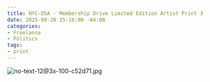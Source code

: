 ```yaml
---
title: NYC-DSA - Membership Drive Limited Edition Artist Print 3
date: 2025-08-20 15:16:00 -04:00
categories:
- Freelance
- Politics
tags:
- print
---
```


![no-text-12@3x-100-c52d71.jpg](/uploads/no-text-12@3x-100-c52d71.jpg)